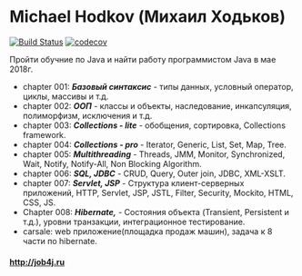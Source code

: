 # Michael Hodkov (Михаил Ходьков)

[![Build Status](https://travis-ci.org/MichaelHodkov/mhodkov.svg?branch=master)](https://travis-ci.org/MichaelHodkov/mhodkov)
[![codecov](https://codecov.io/gh/MichaelHodkov/mhodkov/branch/master/graph/badge.svg)](https://codecov.io/gh/MichaelHodkov/mhodkov)



Пройти обучние по Java и найти работу программистом Java в мае 2018г.

* chapter 001: ***Базовый синтаксис*** - типы данных, условный оператор, циклы, массивы и т.д.
* chapter 002: ***ООП*** - классы и объекты, наследование, инкапсуляция, полиморфизм, исключения и т.д.
* chapter 003: ***Collections - lite*** - обобщения, сортировка, Collections framework.
* chapter 004: ***Collections - pro*** - Iterator, Generic, List, Set, Map, Tree.
* chapter 005: ***Multithreading*** - Threads, JMM, Monitor, Synchronized, Wait, Notify, Notify-All, Non Blocking Algorithm.
* chapter 006: ***SQL, JDBC*** - CRUD, Query, Outer join, JDBC, XML-XSLT.
* chapter 007: ***Servlet, JSP*** - Структура клиент-серверных приложений, HTTP, Servlet, JSP, JSTL, Filter, Security, Mockito, HTML, CSS, JS.
* Chapter 008: ***Hibernate,*** - Состояния объекта (Transient, Persistent и т.д.), уровни транзакции, интеграционное тестирование.
* carsale: web приложение(площадка продаж машин), задача к 8 части по hibernate.

#### http://job4j.ru
